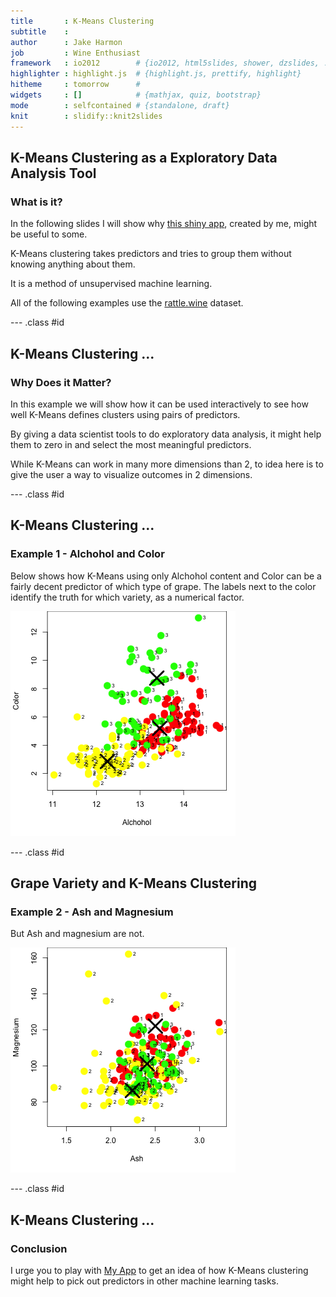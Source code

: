 ```yaml
---
title       : K-Means Clustering
subtitle    : 
author      : Jake Harmon
job         : Wine Enthusiast
framework   : io2012        # {io2012, html5slides, shower, dzslides, ...}
highlighter : highlight.js  # {highlight.js, prettify, highlight}
hitheme     : tomorrow      # 
widgets     : []            # {mathjax, quiz, bootstrap}
mode        : selfcontained # {standalone, draft}
knit        : slidify::knit2slides
---
```


## K-Means Clustering as a Exploratory Data Analysis Tool
### What is it?
In the following slides I will show why <a href="https://jakeharmon.shinyapps.io/kmeans-app/">this shiny app</a>, created by me, might be useful to some.

K-Means clustering takes predictors and tries to group them without knowing anything about them.

It is a method of unsupervised machine learning.  

All of the following examples use the <a href="http://www.inside-r.org/packages/cran/rattle/docs/wine">rattle.wine</a> dataset.

--- .class #id 
## K-Means Clustering ...
### Why Does it Matter?
In this example we will show how it can be used interactively to see how well K-Means defines clusters using pairs of predictors.

By giving a data scientist tools to do exploratory data analysis, it might help them to zero in and select the most meaningful predictors.

While K-Means can work in many more dimensions than 2, to idea here is to give the user a way to visualize outcomes in 2 dimensions.

--- .class #id
## K-Means Clustering ...
### Example 1 - Alchohol and Color
Below shows how K-Means using only Alchohol content and Color can be a fairly decent predictor of which type of grape.  The labels next to the color identify the truth for which variety, as a numerical factor.

![plot of chunk unnamed-chunk-2](assets/fig/unnamed-chunk-2-1.png) 

--- .class #id
## Grape Variety and K-Means Clustering
###  Example 2 - Ash and Magnesium
But Ash and magnesium are not.

![plot of chunk unnamed-chunk-3](assets/fig/unnamed-chunk-3-1.png) 


--- .class #id
## K-Means Clustering ...
### Conclusion
I urge you to play with <a href="https://jakeharmon.shinyapps.io/kmeans-app/">My App</a>
to get an idea of how K-Means clustering might help to pick out predictors in other machine learning tasks.




